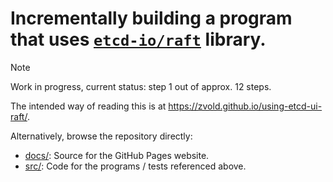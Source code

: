 # Incrementally building a program that uses [`etcd-io/raft`](https://github.com/etcd-io/raft) library.

> [!NOTE]
> Work in progress, current status: step 1 out of approx. 12 steps.

The intended way of reading this is at https://zvold.github.io/using-etcd-ui-raft/.

Alternatively, browse the repository directly:
- [docs/](docs/): Source for the GitHub Pages website.
- [src/](src/): Code for the programs / tests referenced above. 
